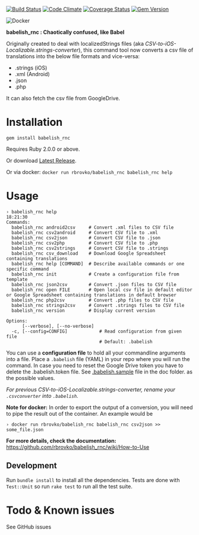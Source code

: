 [![Build Status](https://secure.travis-ci.org/rbrovko/babelish_rnc.png?branch=master)](http://travis-ci.org/rbrovko/babelish_rnc)
[![Code Climate](https://codeclimate.com/github/rbrovko/babelish_rnc.png)](https://codeclimate.com/github/rbrovko/babelish_rnc) 
[![Coverage Status](https://coveralls.io/repos/github/rbrovko/babelish_rnc/badge.svg?branch=master)](https://coveralls.io/github/rbrovko/babelish_rnc?branch=master)
[![Gem Version](https://badge.fury.io/rb/babelish_rnc.svg)](http://badge.fury.io/rb/babelish_rnc)

![Docker](http://dockeri.co/image/netbe/babelish)

**babelish_rnc : Chaotically confused, like Babel**

Originally created to deal with localizedStrings files (aka *CSV-to-iOS-Localizable.strings-converter*), this command tool now converts a csv file of translations into the below file formats and vice-versa:
* .strings (iOS)
* .xml (Android)
* .json
* .php

It can also fetch the csv file from GoogleDrive.

# Installation

`gem install babelish_rnc`

Requires Ruby 2.0.0 or above.

Or download [Latest Release](https://github.com/rbrovko/babelish_rnc/releases/latest).

Or via docker: `docker run rbrovko/babelish_rnc babelish_rnc help`

# Usage

```
› babelish_rnc help                                                                                                                                                          18:21:30
Commands:
  babelish_rnc android2csv     # Convert .xml files to CSV file
  babelish_rnc csv2android     # Convert CSV file to .xml
  babelish_rnc csv2json        # Convert CSV file to .json
  babelish_rnc csv2php         # Convert CSV file to .php
  babelish_rnc csv2strings     # Convert CSV file to .strings
  babelish_rnc csv_download    # Download Google Spreadsheet containing translations
  babelish_rnc help [COMMAND]  # Describe available commands or one specific command
  babelish_rnc init            # Create a configuration file from template
  babelish_rnc json2csv        # Convert .json files to CSV file
  babelish_rnc open FILE       # Open local csv file in default editor or Google Spreadsheet containing translations in default browser
  babelish_rnc php2csv         # Convert .php files to CSV file
  babelish_rnc strings2csv     # Convert .strings files to CSV file
  babelish_rnc version         # Display current version

Options:
      [--verbose], [--no-verbose]
  -c, [--config=CONFIG]            # Read configuration from given file
                                   # Default: .babelish
```

You can use a **configuration file** to hold all your commandline arguments into a file.
Place a `.babelish` file (YAML) in your repo where you will run the command. In case you need to reset the Google Drive token you have to delete the .babelish.token file.
See [.babelish.sample](.babelish.sample) file in the doc folder. as the possible values.

*For previous CSV-to-iOS-Localizable.strings-converter, rename your `.csvconverter` into `.babelish`.*

**Note for docker:** In order to export the output of a conversion, you will need to pipe the result out of the container. An example would be
```
› docker run rbrovko/babelish_rnc babelish_rnc csv2json >> some_file.json
```

**For more details, check the documentation:**
https://github.com/rbrovko/babelish_rnc/wiki/How-to-Use


## Development

Run `bundle install` to install all the dependencies. Tests are done with `Test::Unit` so run `rake test` to run all the test suite.

# Todo & Known issues

See GitHub issues
